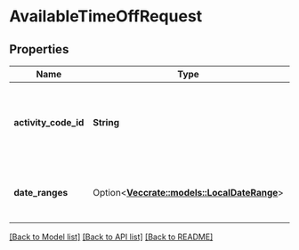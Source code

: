 # AvailableTimeOffRequest

## Properties

Name | Type | Description | Notes
------------ | ------------- | ------------- | -------------
**activity_code_id** | **String** | The ID for activity code to query available time off minutes | 
**date_ranges** | Option<[**Vec<crate::models::LocalDateRange>**](LocalDateRange.md)> | A list of date ranges of available time off minutes. | [optional]

[[Back to Model list]](../README.md#documentation-for-models) [[Back to API list]](../README.md#documentation-for-api-endpoints) [[Back to README]](../README.md)


